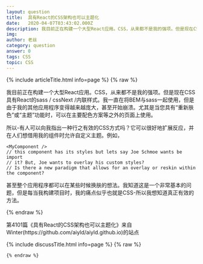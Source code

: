 ```yaml
---
layout: question
title:  具有React的CSS架构也可以主题化
date:   2020-04-07T03:43:02.000Z
description: 我目前正在构建一个大型React应用。CSS，从来都不是我的强项。但是现在CSS具有React的sass / cssNext /内联样式。我一直在将BEM...
img: 
author: 老丝
category: question
answer: 0
tags: CSS
topic: CSS
---
```

<div class="article-root">
  <div class="article">
    {% include articleTitle.html info=page %}
    {% raw %}
    <div class="article-content"><p><font style="vertical-align: inherit;"><font style="vertical-align: inherit;">我目前正在构建一个大型React应用。</font><font style="vertical-align: inherit;">CSS，从来都不是我的强项。</font><font style="vertical-align: inherit;">但是现在CSS具有React的sass / cssNext /内联样式。</font><font style="vertical-align: inherit;">我一直在将BEM与sass一起使用，但是由于我的其他应用程序变得越来越庞大，甚至开始崩溃。</font><font style="vertical-align: inherit;">尤其是当您具有“重新肤色”或“主题”功能时，可以在主要配色方案等之外的页面上使用。</font></font></p>

<p><font style="vertical-align: inherit;"><font style="vertical-align: inherit;">所以-有人可以向我指出一种行之有效的CSS方式吗？它可以很好地扩展反应，并在人们想借用我的组件时允许自定义主题。</font><font style="vertical-align: inherit;">例如，</font></font></p>

<pre><code>&lt;MyComponent /&gt;<font></font>
// this component has its styles but lets say Joe Schmoe wants be import <font></font>
// it? But, Joe wants to overlay his custom styles?<font></font>
// Is there a new paradigm that allows for an overlay or reskin within the component?<font></font>
</code></pre>

<p><font style="vertical-align: inherit;"><font style="vertical-align: inherit;">甚至整个应用程序都可以在某些时候换肤的想法。</font><font style="vertical-align: inherit;">我知道这是一个非常基本的问题，但是每当我构建项目时，我的痛点似乎也就是CSS-所以我想知道真正有效的方法。</font></font></p></div>
    {% endraw %}
  </div>
  <p class="winter_mark">第4101篇《具有React的CSS架构也可以主题化》来自Winter(https://github.com/aiyld/aiyld.github.io)的站点</p>
  <div class="discuss-wrapper">
    {% include discussTitle.html info=page %}
    {% raw %}
    
    {% endraw %}
  </div>
<div>
